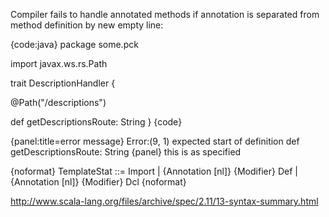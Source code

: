 Compiler fails to handle annotated methods if annotation is separated from method definition by new empty line:

{code:java}
package some.pck

import javax.ws.rs.Path

trait DescriptionHandler {

  @Path("/descriptions")

  def getDescriptionsRoute: String
}
{code}

{panel:title=error message}
Error:(9, 1) expected start of definition
  def getDescriptionsRoute: String
{panel}
this is as specified

{noformat}
  TemplateStat      ::=  Import
                      |  {Annotation [nl]} {Modifier} Def
                      |  {Annotation [nl]} {Modifier} Dcl
{noformat}

http://www.scala-lang.org/files/archive/spec/2.11/13-syntax-summary.html

